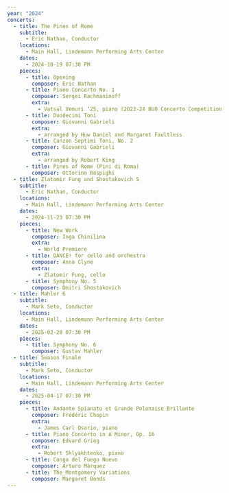 ```yaml
---
year: "2024"
concerts:
  - title: The Pines of Rome
    subtitle:
      - Eric Nathan, Conductor
    locations:
      - Main Hall, Lindemann Performing Arts Center
    dates:
      - 2024-10-19 07:30 PM
    pieces:
      - title: Opening
        composer: Eric Nathan
      - title: Piano Concerto No. 1
        composer: Sergei Rachmaninoff
        extra:
          - Vatsal Vemuri ‘25, piano (2023-24 BUO Concerto Competition Winner)
      - title: Duodecimi Toni
        composer: Giovanni Gabrieli
        extra:
          - arranged by Huw Daniel and Margaret Faultless
      - title: Canzon Septimi Toni, No. 2
        composer: Giovanni Gabrieli
        extra:
          - arranged by Robert King
      - title: Pines of Rome (Pini di Roma)
        composer: Ottorino Respighi
  - title: Zlatomir Fung and Shostakovich 5
    subtitle:
      - Eric Nathan, Conductor
    locations:
      - Main Hall, Lindemann Performing Arts Center
    dates:
      - 2024-11-23 07:30 PM
    pieces:
      - title: New Work
        composer: Inga Chinilina
        extra:
          - World Premiere
      - title: DANCE! for cello and orchestra
        composer: Anna Clyne
        extra:
          - Zlatomir Fung, cello
      - title: Symphony No. 5
        composer: Dmitri Shostakovich
  - title: Mahler 6
    subtitle:
      - Mark Seto, Conductor
    locations:
      - Main Hall, Lindemann Performing Arts Center
    dates:
      - 2025-02-28 07:30 PM
    pieces:
      - title: Symphony No. 6
        composer: Gustav Mahler
  - title: Season Finale
    subtitle:
      - Mark Seto, Conductor
    locations:
      - Main Hall, Lindemann Performing Arts Center
    dates:
      - 2025-04-17 07:30 PM
    pieces:
      - title: Andante Spianato et Grande Polonaise Brillante
        composer: Frédéric Chopin
        extra:
          - James Carl Osorio, piano
      - title: Piano Concerto in A Minor, Op. 16
        composer: Edvard Grieg
        extra:
          - Robert Shlyakhtenko, piano
      - title: Conga del Fuego Nuevo
        composer: Arturo Márquez
      - title: The Montgomery Variations
        composer: Margaret Bonds
---
```

